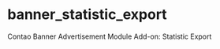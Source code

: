 banner_statistic_export
=======================

Contao Banner Advertisement Module Add-on: Statistic Export
